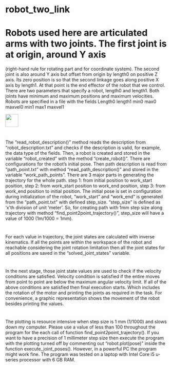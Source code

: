 # robot_two_link
# Robots used here are articulated arms with two joints. The first joint is at origin, around Y axis
(right-hand rule for rotating part and for coordinate system). The second joint is also around Y axis
but offset from origin by length0 on positive Z axis. Its zero position is so that the second linkage 
goes along positive X axis by length1. At that point is the end effector of the robot that we control.
There are two parameters that specify a robot, length0 and length1. Both joints have minimum and maximum 
positions and maximum velocities. Robots are specified in a file with the fields Length0 length1 min0 max0 maxvel0 min1 max1 maxvel1

<img src="https://github.com/prasun-biswas/robot_two_link/blob/master/img/myrobot.gif" width="40" height="40" />

# 
The “read_robot_description()” method reads the description from “robot_description.txt” and checks if the description is valid, for example, the data type of the fields. Then, a robot is created and stored in the variable “robot_created” with the method “create_robot()”.  There are configurations for the robot’s initial pose. Then path description is read from “path_point.txt” with method “read_path_description()” and stored in the variable “work_path_points”. There are 3 major parts in generating the trajectory for the whole path. step 1: from initial position to work_start position, step 2: from work_start position to work_end position, step 3: from work_end position to initial position. The initial pose is set in configuration during initialization of the robot, “work_start” and “work_end” is generated from the “path_point.txt” with defined step_size. “step_size” is defined as ‘x’th division of unit ‘meter’. So, for creating path with 1mm step size along trajectory with method “find_point2point_trajectory()”, step_size will have a value of 1000 (1m/1000 = 1mm). 

#	
For each value in trajectory, the joint states are calculated with inverse kinematics. If all the points are within the workspace of the robot and reachable considering the joint rotation limitation then all the joint states for all positions are saved in the “solved_joint_states” variable. 

#
In the next stage, those joint state values are used to check if the velocity conditions are satisfied. Velocity condition is satisfied if the entire moves from point to point are below the maximum angular velocity limit.  If all of the above conditions are satisfied then final execution starts. Which includes the rotation of the motor and printing the joints as required in the task. For convenience, a graphic representation shows the movement of the robot besides printing the values. 

# 
The plotting is resource intensive when step size is 1 mm (1/1000) and slows down my computer. Please use a value of less than 100 throughout the program for the each call of function find_point2point_trajectory(). If you want to have a precision of 1 millimeter step size then execute the program with the plotting turned off by commenting out “robot.plot(pose)” inside the function execute_joint_poses(). However, in a powerful PC the program might work fine. The program was tested on a laptop with Intel Core i5 u-series processor with 6 GB RAM.
